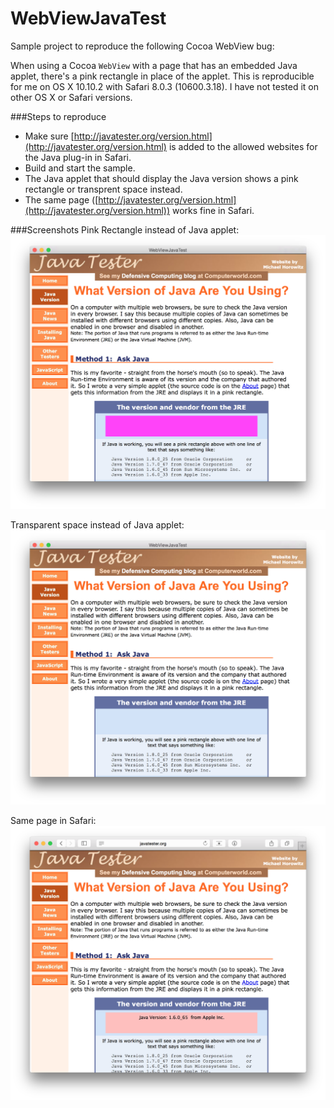 # WebViewJavaTest
Sample project to reproduce the following Cocoa WebView bug:

When using a Cocoa `WebView` with a page that has an embedded Java applet, there's a pink rectangle in place of the applet.
This is reproducible for me on OS X 10.10.2 with Safari 8.0.3 (10600.3.18). I have not tested it on other OS X or Safari versions.

###Steps to reproduce
- Make sure [http://javatester.org/version.html](http://javatester.org/version.html) is added to the allowed websites for the Java plug-in in Safari.
- Build and start the sample.
- The Java applet that should display the Java version shows a pink rectangle or transprent space instead.
- The same page ([http://javatester.org/version.html](http://javatester.org/version.html)) works fine in Safari.

###Screenshots
Pink Rectangle instead of Java applet:
![Pink Rectangle instead of Java applet](https://raw.githubusercontent.com/lemonmojo/WebViewJavaTest/master/Screenshot.png)

Transparent space instead of Java applet:
![Transparent space instead of Java applet](https://raw.githubusercontent.com/lemonmojo/WebViewJavaTest/master/Screenshot_RetinaMBP.png)

Same page in Safari:
![Same page in Safari](https://raw.githubusercontent.com/lemonmojo/WebViewJavaTest/master/Screenshot_Safari.png)
